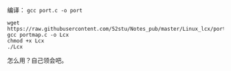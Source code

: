 编译：
`gcc port.c -o port`

```
wget https://raw.githubusercontent.com/52stu/Notes_pub/master/Linux_lcx/portmap.c
gcc portmap.c -o Lcx
chmod +x Lcx
./Lcx
```

怎么用？自己领会吧。